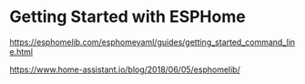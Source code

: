 # Getting Started with ESPHome

https://esphomelib.com/esphomeyaml/guides/getting_started_command_line.html

https://www.home-assistant.io/blog/2018/06/05/esphomelib/
